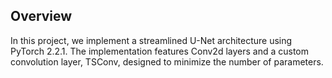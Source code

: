 ## Overview
In this project, we implement a streamlined U-Net architecture using PyTorch 2.2.1. The implementation features Conv2d layers and a custom convolution layer, TSConv, designed to minimize the number of parameters.


